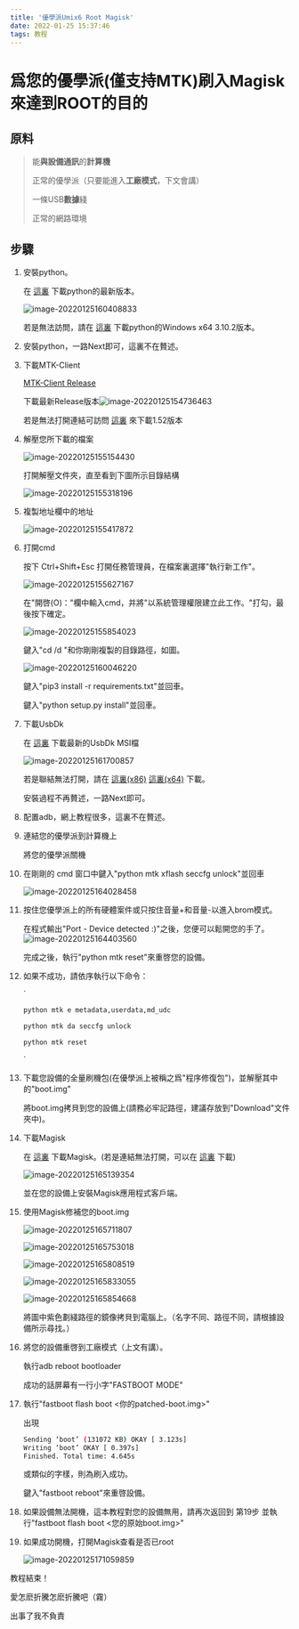 ```yaml
---
title: '優學派Umix6 Root Magisk'
date: 2022-01-25 15:37:46
tags: 教程
---
```


# 爲您的優學派(僅支持MTK)刷入Magisk來達到ROOT的目的

## 原料

> 能**與設備通訊**的**計算機**
>
> 正常的優學派（只要能進入**工廠模式**，下文會講）
>
> 一條USB**數據**綫
>
> 正常的網路環境

## 步驟

1. 安裝python。

   在 [這裏](https://www.python.org/downloads/) 下載python的最新版本。

   ![image-20220125160408833](https://drive-koto.vercel.app/api?path=/blog/優學派Umix6%20Root%20Magisk/image-20220125160408833.png&raw=true)

   若是無法訪問，請在 [這裏](https://drive-koto.vercel.app/api?path=/blog/優學派Umix6%20Root%20Magisk/python-3.10.2-amd64.exe&raw=true) 下載python的Windows x64 3.10.2版本。

2. 安裝python，一路Next即可，這裏不在贅述。

3. 下載MTK-Client

   [MTK-Client Release](https://github.com/bkerler/mtkclient/releases)

   下載最新Release版本![image-20220125154736463](https://drive-koto.vercel.app/api?path=/blog/優學派Umix6%20Root%20Magisk/image-20220125154736463.png&raw=true)

   若是無法打開連結可訪問 [這裏](https://drive-koto.vercel.app/api?path=/blog/優學派Umix6%20Root%20Magisk/mtkclient-1.52.zip&raw=true) 來下載1.52版本

4. 解壓您所下載的檔案

   ![image-20220125155154430](https://drive-koto.vercel.app/api?path=/blog/優學派Umix6%20Root%20Magisk/image-20220125155154430.png&raw=true)

   打開解壓文件夾，直至看到下圖所示目錄結構

   ![image-20220125155318196](https://drive-koto.vercel.app/api?path=/blog/優學派Umix6%20Root%20Magisk/image-20220125155318196.png&raw=true)

5. 複製地址欄中的地址

   ![image-20220125155417872](https://drive-koto.vercel.app/api?path=/blog/優學派Umix6%20Root%20Magisk/image-20220125155417872.png&raw=true)

6. 打開cmd

   按下 Ctrl+Shift+Esc 打開任務管理員，在檔案裏選擇"執行新工作"。

   ![image-20220125155627167](https://drive-koto.vercel.app/api?path=/blog/優學派Umix6%20Root%20Magisk/image-20220125155627167.png&raw=true)

   在"開啓(O)："欄中輸入cmd，并將"以系統管理權限建立此工作。"打勾，最後按下確定。

   ![image-20220125155854023](https://drive-koto.vercel.app/api?path=/blog/優學派Umix6%20Root%20Magisk/image-20220125155854023.png&raw=true)

   鍵入"cd /d "和你剛剛複製的目錄路徑，如圖。

   ![image-20220125160046220](https://drive-koto.vercel.app/api?path=/blog/優學派Umix6%20Root%20Magisk/image-20220125160046220.png&raw=true)

   鍵入"pip3 install -r requirements.txt"並回車。

   鍵入"python setup.py install"並回車。

7. 下載UsbDk

   在 [這裏](https://github.com/daynix/UsbDk/releases/) 下載最新的UsbDk MSI檔

   ![image-20220125161700857](https://drive-koto.vercel.app/api?path=/blog/優學派Umix6%20Root%20Magisk/image-20220125161700857.png&raw=true)

   若是聯結無法打開，請在 [這裏(x86)](‪https://drive-koto.vercel.app/api?path=/blog/優學派Umix6%20Root%20Magisk/UsbDk_1.0.22_x86.msi&raw=true) [這裏(x64)](https://drive-koto.vercel.app/api?path=/blog/優學派Umix6%20Root%20Magisk/UsbDk_1.0.22_x64_2.msi&raw=true) 下載。
   
   安裝過程不再贅述，一路Next即可。
   
8. 配置adb，網上教程很多，這裏不在贅述。

9. 連結您的優學派到計算機上

   將您的優學派關機

10. 在剛剛的 cmd 窗口中鍵入"python mtk xflash seccfg unlock"並回車

    ![image-20220125164028458](https://drive-koto.vercel.app/api?path=/blog/優學派Umix6%20Root%20Magisk/image-20220125164028458.png&raw=true)

11. 按住您優學派上的所有硬體案件或只按住音量+和音量-以進入brom模式。

    在程式輸出"Port - Device detected :)"之後，您便可以鬆開您的手了。![image-20220125164403560](https://drive-koto.vercel.app/api?path=/blog/優學派Umix6%20Root%20Magisk/image-20220125164403560.png&raw=true)

    完成之後，執行"python mtk reset"來重啓您的設備。

12. 如果不成功，請依序執行以下命令：

    `

    ```bash
    python mtk e metadata,userdata,md_udc
    ```

    ```bash
    python mtk da seccfg unlock
    ```

    ```bash
    python mtk reset
    ```

    `

13. 下載您設備的全量刷機包(在優學派上被稱之爲"程序修復包")，並解壓其中的"boot.img"

    將boot.img拷貝到您的設備上(請務必牢記路徑，建議存放到"Download"文件夾中)。

14. 下載Magisk

    在 [這裏](https://github.com/topjohnwu/Magisk/releases) 下載Magisk。(若是連結無法打開，可以在 [這裏](https://drive-koto.vercel.app/api?path=/blog/優學派Umix6%20Root%20Magisk/Magisk-v23.0.apk&raw=true) 下載)

    ![image-20220125165139354](https://drive-koto.vercel.app/api?path=/blog/優學派Umix6%20Root%20Magisk/image-20220125165139354.png&raw=true)

    並在您的設備上安裝Magisk應用程式客戶端。

15. 使用Magisk修補您的boot.img

    ![image-20220125165711807](https://drive-koto.vercel.app/api?path=/blog/優學派Umix6%20Root%20Magisk/image-20220125165711807.png&raw=true)

    ![image-20220125165753018](https://drive-koto.vercel.app/api?path=/blog/優學派Umix6%20Root%20Magisk/image-20220125165753018.png&raw=true)

    ![image-20220125165808519](https://drive-koto.vercel.app/api?path=/blog/優學派Umix6%20Root%20Magisk/image-20220125165808519.png&raw=true)

    ![image-20220125165833055](https://drive-koto.vercel.app/api?path=/blog/優學派Umix6%20Root%20Magisk/image-20220125165833055.png&raw=true)

    ![image-20220125165854668](https://drive-koto.vercel.app/api?path=/blog/優學派Umix6%20Root%20Magisk/image-20220125165854668.png&raw=true)

    將圖中紫色劃綫路徑的鏡像拷貝到電腦上。（名字不同、路徑不同，請根據設備所示尋找。）

16. 將您的設備重啓到工廠模式（上文有講）。

    執行adb reboot bootloader

    成功的話屏幕有一行小字"FASTBOOT MODE"

17. 執行"fastboot flash boot <你的patched-boot.img>"

    出現

    ```bash
    Sending ‘boot’ (131072 KB) OKAY [ 3.123s]
    Writing ‘boot’ OKAY [ 0.397s]
    Finished. Total time: 4.645s
    ```

    或類似的字樣，則為刷入成功。

    鍵入"fastboot reboot"來重啓設備。

18. 如果設備無法開機，這本教程對您的設備無用，請再次返回到 第19步 並執行"fastboot flash boot <您的原始boot.img>"

19. 如果成功開機，打開Magisk查看是否已root

    ![image-20220125171059859](https://drive-koto.vercel.app/api?path=/blog/優學派Umix6%20Root%20Magisk/image-20220125171059859.png&raw=true)

教程結束！

愛怎麽折騰怎麽折騰吧（霧）

出事了我不負責
